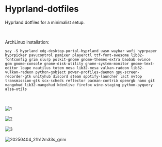 # Hyprland-dotfiles

Hyprland dotfiles for a minimalist setup.

<br><br>
ArchLinux installation:
```
yay -S hyprland xdg-desktop-portal-hyprland uwsm waybar wofi hyprpaper hyprpicker pavucontrol pamixer playerctl ttf-font-awesome lib32-fontconfig grim slurp polkit-gnome gnome-themes-extra baobab evince gdm gnome-console gnome-disk-utility gnome-system-monitor gnome-text-editor loupe nautilus totem mesa lib32-mesa vulkan-radeon lib32-vulkan-radeon python-gobject power-profiles-daemon gpu-screen-recorder-gtk unityhub discord steam spotify-launcher lact nvtop transmission-gtk scx-scheds reflector pacman-contrib openrgb nano git mangohud lib32-mangohud kdenlive firefox wine-staging python-pyquery alsa-utils
```
<br><br>
![1](https://github.com/user-attachments/assets/1f976d55-6ff2-4b98-9667-74c28f448678)
<br><br>
![2](https://github.com/user-attachments/assets/56f7349d-e086-423c-863c-629de98dbf4a)
<br><br>
![3](https://github.com/user-attachments/assets/04efb3ef-15a3-4ae8-bd95-955baf0ee9a7)
<br><br>
![20250404_21h12m33s_grim](https://github.com/user-attachments/assets/0c5d2c65-b692-4570-91cc-5b2b6dd02cfd)
